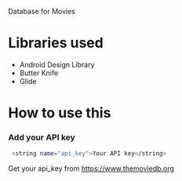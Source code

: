 

Database for Movies 

# Libraries used

* Android Design Library
* Butter Knife
* Glide

# How to use this
### Add your API key

```bash
 <string name="api_key">Your API key</string>
```

Get your api_key from  https://www.themoviedb.org

